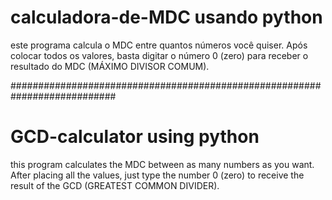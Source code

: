 # calculadora-de-MDC usando python
este programa calcula o MDC entre quantos números você quiser. 
Após colocar todos os valores, basta digitar o número 0 (zero) para receber 
o resultado do MDC (MÁXIMO DIVISOR COMUM). 

###########################################################################

# GCD-calculator using python
this program calculates the MDC between as many numbers as you want.
After placing all the values, just type the number 0 (zero) to receive
the result of the GCD (GREATEST COMMON DIVIDER).
